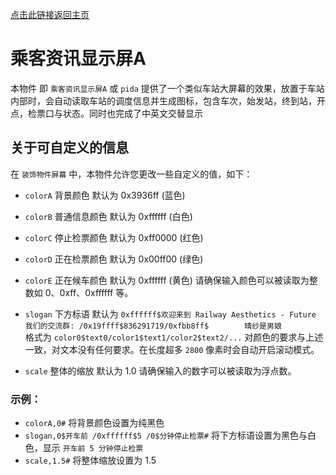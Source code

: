 [点击此链接返回主页](https://aphrodite281.github.io/RailwayAesthetics-Future/)

# 乘客资讯显示屏A

本物件 即 `乘客资讯显示屏A` 或 `pida` 提供了一个类似车站大屏幕的效果，放置于车站内部时，会自动读取车站的调度信息并生成图标，包含车次，始发站，终到站，开点，检票口与状态。同时也完成了中英文交替显示

## 关于可自定义的信息

在 `装饰物件屏幕` 中，本物件允许您更改一些自定义的值，如下：

- `colorA` 背景颜色 默认为 0x3936ff (蓝色)
- `colorB` 普通信息颜色 默认为 0xffffff (白色)
- `colorC` 停止检票颜色 默认为 0xff0000 (红色)
- `colorD` 正在检票颜色 默认为 0x00ff00 (绿色)
- `colorE` 正在候车颜色 默认为 0xffffff (黄色)
请确保输入颜色可以被读取为整数如 0、0xff、0xffffff 等。

- `slogan` 下方标语 默认为 `0xffffff$欢迎来到 Railway Aesthetics - Future     我们的交流群: /0x19ffff$836291719/0xfbb8ff$        晴纱是男娘          `
格式为 `color0$text0/color1$text1/color2$text2/...` 对颜色的要求与上述一致，对文本没有任何要求。在长度超多 `2800` 像素时会自动开启滚动模式。

- `scale` 整体的缩放 默认为 1.0
请确保输入的数字可以被读取为浮点数。

### 示例：
- `colorA,0#` 将背景颜色设置为纯黑色
- `slogan,0$开车前 /0xffffff$5 /0$分钟停止检票#` 将下方标语设置为黑色与白色，显示 `开车前 5 分钟停止检票`
- `scale,1.5#` 将整体缩放设置为 1.5